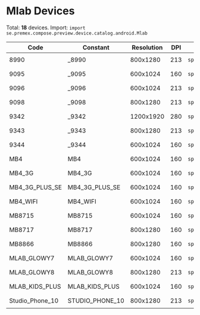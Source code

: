 # Mlab Devices

Total: **18** devices. Import: `import se.premex.compose.preview.device.catalog.android.Mlab`

| Code | Constant | Resolution | DPI | Compose Spec | Preview Usage |
|------|----------|------------|-----|-------------|---------------|
| 8990 | _8990 | 800x1280 | 213 | `spec:width=800px,height=1280px,dpi=213` | `@Preview(device = Mlab._8990)` |
| 9095 | _9095 | 600x1024 | 160 | `spec:width=600px,height=1024px,dpi=160` | `@Preview(device = Mlab._9095)` |
| 9096 | _9096 | 600x1024 | 213 | `spec:width=600px,height=1024px,dpi=213` | `@Preview(device = Mlab._9096)` |
| 9098 | _9098 | 800x1280 | 213 | `spec:width=800px,height=1280px,dpi=213` | `@Preview(device = Mlab._9098)` |
| 9342 | _9342 | 1200x1920 | 280 | `spec:width=1200px,height=1920px,dpi=280` | `@Preview(device = Mlab._9342)` |
| 9343 | _9343 | 800x1280 | 213 | `spec:width=800px,height=1280px,dpi=213` | `@Preview(device = Mlab._9343)` |
| 9344 | _9344 | 600x1024 | 160 | `spec:width=600px,height=1024px,dpi=160` | `@Preview(device = Mlab._9344)` |
| MB4 | MB4 | 600x1024 | 160 | `spec:width=600px,height=1024px,dpi=160` | `@Preview(device = Mlab.MB4)` |
| MB4_3G | MB4_3G | 600x1024 | 160 | `spec:width=600px,height=1024px,dpi=160` | `@Preview(device = Mlab.MB4_3G)` |
| MB4_3G_PLUS_SE | MB4_3G_PLUS_SE | 600x1024 | 160 | `spec:width=600px,height=1024px,dpi=160` | `@Preview(device = Mlab.MB4_3G_PLUS_SE)` |
| MB4_WIFI | MB4_WIFI | 600x1024 | 160 | `spec:width=600px,height=1024px,dpi=160` | `@Preview(device = Mlab.MB4_WIFI)` |
| MB8715 | MB8715 | 600x1024 | 160 | `spec:width=600px,height=1024px,dpi=160` | `@Preview(device = Mlab.MB8715)` |
| MB8717 | MB8717 | 800x1280 | 160 | `spec:width=800px,height=1280px,dpi=160` | `@Preview(device = Mlab.MB8717)` |
| MB8866 | MB8866 | 800x1280 | 160 | `spec:width=800px,height=1280px,dpi=160` | `@Preview(device = Mlab.MB8866)` |
| MLAB_GLOWY7 | MLAB_GLOWY7 | 600x1024 | 160 | `spec:width=600px,height=1024px,dpi=160` | `@Preview(device = Mlab.MLAB_GLOWY7)` |
| MLAB_GLOWY8 | MLAB_GLOWY8 | 800x1280 | 213 | `spec:width=800px,height=1280px,dpi=213` | `@Preview(device = Mlab.MLAB_GLOWY8)` |
| MLAB_KIDS_PLUS | MLAB_KIDS_PLUS | 600x1024 | 160 | `spec:width=600px,height=1024px,dpi=160` | `@Preview(device = Mlab.MLAB_KIDS_PLUS)` |
| Studio_Phone_10 | STUDIO_PHONE_10 | 800x1280 | 213 | `spec:width=800px,height=1280px,dpi=213` | `@Preview(device = Mlab.STUDIO_PHONE_10)` |

<!-- Generated automatically. Do not edit manually. -->
